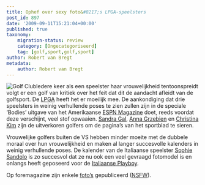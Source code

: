 ```yaml
---
title: Ophef over sexy foto&#8217;s LPGA-speelsters
post_id: 897
date: '2009-09-11T15:21:04+00:00'
published: true
taxonomy:
    migration-status: review
    category: [Ongecategoriseerd]
    tag: [golf,sport,golf,sport]
author: Robert van Bregt
metadata:
    author: Robert van Bregt
---
```

![Golf Club](http://robert.vanbregt.net/wp-content/uploads/2009/08/golf-club.jpg?w=150 "Golf Club")Iedere keer als een speelster haar vrouwelijkheid tentoonspreidt volgt er een golf van kritiek over het feit dat dit de aandacht afleidt van de golfsport. De [LPGA](http://www.lpga.com/) heeft het er moeilijk mee. De aankondiging dat drie speelsters in weinig verhullende poses te zien zullen zijn in de speciale ‘Bodies’ uitgave van het Amerikaanse [ESPN Magazine](http://sports.espn.go.com/espnmag/) doet, reeds voordat deze verschijnt, veel stof opwaaien. [Sandra Gal](http://www.sandragal.com/), [Anna Grzebien](http://www.lpga.com/player_results.aspx?id=13715) en [Christina Kim](http://en.wikipedia.org/wiki/Christina_Kim) zijn de uitverkoren golfers om de pagina’s van het sportblad te sieren.

Vrouwelijke golfers buiten de VS hebben minder moeite met de dubbele moraal over hun vrouwelijkheid en maken al langer succesvolle kalenders in weinig verhullende poses. De kalender van de Italiaanse speelster [Sophie Sandolo](http://en.wikipedia.org/wiki/Sophie_Sandolo) is zo succesvol dat ze nu ook een veel gevraagd fotomodel is en onlangs heeft geposeerd voor de [Italiaanse Playboy](http://www.playboy.it/).

Op foremagazine zijn enkele [foto’s](http://www.foremagazine.nl/component/content/article/1-laatste-nieuws/298-ophef-over-sexy-fotos-lpga-speelsters) gepubliceerd ([NSFW](http://nl.wikipedia.org/wiki/NSFW)).